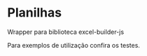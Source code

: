 # Planilhas
Wrapper para biblioteca excel-builder-js

Para exemplos de utilização confira os testes.


